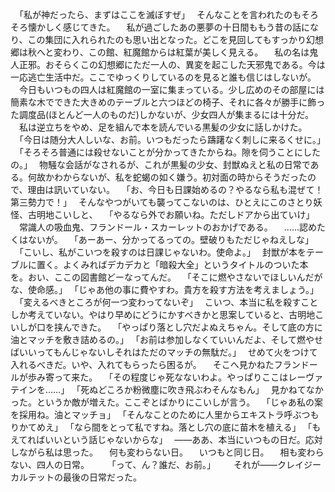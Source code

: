 　｢私が神だったら、まずはここを滅ぼすぜ｣
　そんなことを言われたのもそろそろ懐かしく感じてきた。
　私が過ごしたあの悪夢の十日間ももう昔の話になり、この集団に入れられたのも思い出となった。どこを見回してもすっかり幻想郷は秋へと変わり、この館、紅魔館からは紅葉が美しく見える。
　私の名は鬼人正邪。おそらくこの幻想郷にただ一人の、異変を起こした天邪鬼である。今は一応逃亡生活中だ。ここでゆっくりしているのを見ると誰も信じはしないが。
　今日もいつもの四人は紅魔館の一室に集まっている。少し広めのその部屋には簡素な木でできた大きめのテーブルと六つほどの椅子、それに各々が勝手に飾った調度品(ほとんど一人のものだ)しかないが、少女四人が集まるには十分だ。
　私は逆立ちをやめ、足を組んで本を読んでいる黒髪の少女に話しかけた。
　｢今日は随分大人しいな、お前。いつもだったら躊躇なく刺しに来るくせに。｣
　｢そろそろ普通には殺せないことが分かってきたからね。隙を伺うことにしたの。｣
　物騒な会話がなされるが、これが黒髪の少女、封獣ぬえと私の日常である。何故かわからないが、私を蛇蝎の如く嫌う。初対面の時からそうだったので、理由は訊いていない。
　｢お、今日も日課始めるの？やるなら私も混ぜて！第三勢力で！｣
　そんなやつがいても襲ってこないのは、ひとえにこのさとり妖怪、古明地こいしと、
　｢やるなら外でお願いね。ただしドアから出ていけ｣
　常識人の吸血鬼、フランドール・スカーレットのおかげである。
　……認めたくはないが。
　｢あーあー、分かってるっての。壁破りもただじゃねえしな｣
　｢こいし、私がこいつを殺すのは日課じゃないわ。使命よ。｣
　封獣が本をテーブルに置く。よくみればデカデカと「暗殺大全」というタイトルのついた本を。おい、ここの図書館どーなってんだ。
　｢そこに燃やさないでほしいんだがな、使命感。｣
　｢じゃあ他の事に費やすわ。貴方を殺す方法を考えましょう。｣
　｢変えるべきところが何一つ変わってないぞ｣
　こいつ、本当に私を殺すことしか考えていない。やはり早めにどうにかすべきかと思案していると、古明地こいしが口を挟んできた。
　｢やっぱり落とし穴だよぬえちゃん。そして底の方に油とマッチを敷き詰めるの。｣
　｢お前は参加しなくていいんだよ、そして燃やせばいいってもんじゃないしそれはただのマッチの無駄だ。｣
　せめて火をつけて入れるべきだ。いや、入れてもらったら困るが。
　そこへ見かねたフランドールが歩み寄って来た。
　｢その程度じゃ死なないわよ。やっぱりここはレーヴァテインを……｣
　｢死ぬどころか粉微塵に吹き飛ぶわそんなもん｣
　見かねてなかった。というか敵が増えた。ここぞとばかりにこいしが言う。
　｢じゃあ私の案を採用ね。油とマッチョ｣
　｢そんなことのために人里からエキストラ呼ぶつもりかてめえ｣
　｢なら間をとって私ですね。落とし穴の底に苗木を植える｣
　｢もえてればいいという話じゃないからな｣
　――ああ、本当にいつもの日だ。応対しながら私は思った。
　何も変わらない日。
　いつもと同じ日。
　相も変わらない、四人の日常。
　
　｢って、ん？誰だ、お前。｣
　
　それが――クレイジーカルテットの最後の日常だった。